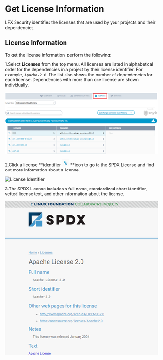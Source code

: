 # Get License Information

LFX Security identifies the licenses that are used by your projects and their dependencies.

## License Information &#x20;

To get the license information, perform the following:

1.Select **Licenses** from the top menu. All licenses are listed in alphabetical order for the dependencies in a project by their license identifier. For example, `Apache-2.0`. The list also shows the number of dependencies for each license. Dependencies with more than one license are shown individually.

![Licenses](<../../.gitbook/assets/Licenses (1).png>)

2.Click a license **identifier **![](../../.gitbook/assets/Ident.png)**  **icon  to go to the SPDX License and find out more information about a license.&#x20;

![License Identifier](../../.gitbook/assets/Lice\_idnt.png)

3.The SPDX License includes a full name, standardized short identifier, vetted license text, and other information about the license.

![License](<../../.gitbook/assets/Apache License.png>)

